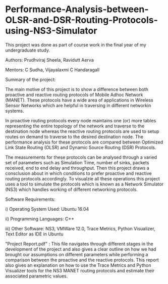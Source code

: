 # Performance-Analysis-between-OLSR-and-DSR-Routing-Protocols-using-NS3-Simulator

This project was done as part of course work in the final year of my undergraduate study.

Authors: Prudhviraj Sheela, Ravidutt Aerva

Mentors: C Sudha, Vijayalaxmi C Handaragall

Summary of the project:

The main motive of this project is to show a difference between both proactive and reactive routing protocols of Mobile Adhoc Network (MANET). These protocols have a wide area of applications in Wireless Sensor Networks which are helpful in traversing in different networkin systems.

In proactive routing protocols every node maintains one (or) more tables representing the entire topology of the network and traverse to the destination node whereas the reactive routing protocols are used to setup routes on demand to traverse to the desired destination node. The performance analysis for these protocols are compared between Optimized Link State Routing (OLSR) and Dynamic Source Routing (DSR) Protocols.

The measurements for these protocols can be analysed through a varied set of parameters such as Simulation Time, number of sinks, packets received, end to end delay and throughput. Then this project draws a consclusion about in which conditions to prefer proactive and reactive routing protocols accordingly. To visualzie all these operations this project uses a tool to simulate the protocols which is known as a Network Simulator (NS3) which handles working of different networking protocols.

Software Requirements:

i) Operating System Used: Ubuntu 16.04

ii) Programming Languages: C++

iii) Other Software: NS3, VMWare 12.0, Trace Metrics, Python Visualizer, Text Editor as IDE in Ubuntu

"Project Report.pdf" : This file navigates through different stages in the development of the project and also gives a clear outline on how we had brought our assumptions on different parameters while performing a comparison between the proactive and the reactive protocols. This report also gives an explanation on how to use the Trace Metrics and Python Visualizer tools for the NS3 MANET routing protocols and estimate their associated parametric values.




